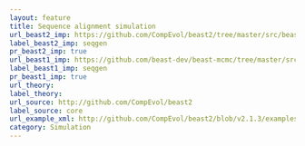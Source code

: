 ```yaml
---
layout: feature
title: Sequence alignment simulation
url_beast2_imp: https://github.com/CompEvol/beast2/tree/master/src/beast/app/seqgen
label_beast2_imp: seqgen
pr_beast2_imp: true
url_beast1_imp: https://github.com/beast-dev/beast-mcmc/tree/master/src/dr/app/seqgen
label_beast1_imp: seqgen
pr_beast1_imp: true
url_theory: 
label_theory: 
url_source: http://github.com/CompEvol/beast2
label_source: core
url_example_xml: http://github.com/CompEvol/beast2/blob/v2.1.3/examples/testSeqGen.xml
category: Simulation
---
```

